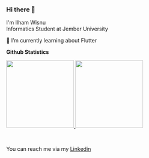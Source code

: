 ### Hi there 👋
I'm Ilham Wisnu  
Informatics Student at Jember University  

🌱 I’m currently learning about Flutter
<!--
**ilhmwisnu/ilhmwisnu** is a ✨ _special_ ✨ repository because its `README.md` (this file) appears on your GitHub profile.
Here are some ideas to get you started:
- 🔭 I’m currently working on ...
- 🌱 I’m currently learning ...
- 👯 I’m looking to collaborate on ...
- 🤔 I’m looking for help with ...
- 💬 Ask me about ...
- 📫 How to reach me: ...
- 😄 Pronouns: ...
- ⚡ Fun fact: ...
-->



<!-- Perkenalkan nama saya **Ilham Wisnu P.W.**  
Saya seorang mahasiswa Informatika di Universitas Jember       -->


**Github Statistics**
<p align="left">
<a href="https://github.com/ilhmwisnu">
  <img height="180em" src="https://github-readme-stats-eight-theta.vercel.app/api?username=ilhmwisnu&show_icons=true&theme=algolia&include_all_commits=true&count_private=true"/>     <img height="180em" src="https://github-readme-stats-eight-theta.vercel.app/api/top-langs/?username=ilhmwisnu&layout=compact&langs_count=8&theme=algolia"/>
</a>
</p>

<br>  

You can reach me via my [Linkedin](https://www.linkedin.com/in/ilham-wisnu-2769b1210/)  


